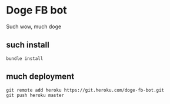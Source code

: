 # Doge FB bot

Such wow, much doge

## such install

```
bundle install
```

## much deployment

```
git remote add heroku https://git.heroku.com/doge-fb-bot.git
git push heroku master
```
